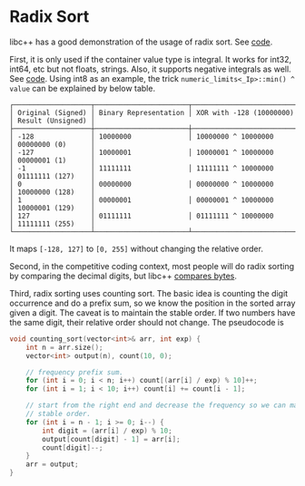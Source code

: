 # Radix Sort

libc++ has a good demonstration of the usage of radix sort. See
[code](https://github.com/llvm/llvm-project/blob/f5f5286da3a64608b5874d70b32f955267039e1c/libcxx/include/__algorithm/stable_sort.h#L256).

First, it is only used if the container value type is integral. It works for
int32, int64, etc but not floats, strings. Also, it supports negative integrals
as well. See
[code](https://github.com/llvm/llvm-project/blob/f5f5286da3a64608b5874d70b32f955267039e1c/libcxx/include/__algorithm/radix_sort.h#L298).
Using int8 as an example, the trick `numeric_limits<_Ip>::min() ^ value` can be
explained by below table.

```
┌───────────────────┬───────────────────────┬──────────────────────────┬───────────────────┐
│ Original (Signed) │ Binary Representation │ XOR with -128 (10000000) │ Result (Unsigned) │
├───────────────────┼───────────────────────┼──────────────────────────┼───────────────────┤
│ -128              │ 10000000              │ 10000000 ^ 10000000      │ 00000000 (0)      │
│ -127              │ 10000001              │ 10000001 ^ 10000000      │ 00000001 (1)      │
│ -1                │ 11111111              │ 11111111 ^ 10000000      │ 01111111 (127)    │
│ 0                 │ 00000000              │ 00000000 ^ 10000000      │ 10000000 (128)    │
│ 1                 │ 00000001              │ 00000001 ^ 10000000      │ 10000001 (129)    │
│ 127               │ 01111111              │ 01111111 ^ 10000000      │ 11111111 (255)    │
└───────────────────┴───────────────────────┴──────────────────────────┴───────────────────┘
```

It maps `[-128, 127]` to `[0, 255]` without changing the relative order.

Second, in the competitive coding context, most people will do radix sorting by
comparing the decimal digits, but libc++
[compares bytes](https://github.com/llvm/llvm-project/blob/f5f5286da3a64608b5874d70b32f955267039e1c/libcxx/include/__algorithm/radix_sort.h#L306).

Third, radix sorting uses counting sort. The basic idea is counting the digit
occurrence and do a prefix sum, so we know the position in the sorted array
given a digit. The caveat is to maintain the stable order. If two numbers have
the same digit, their relative order should not change. The pseudocode is

```cpp
void counting_sort(vector<int>& arr, int exp) {
    int n = arr.size();
    vector<int> output(n), count(10, 0);

    // frequency prefix sum.
    for (int i = 0; i < n; i++) count[(arr[i] / exp) % 10]++;
    for (int i = 1; i < 10; i++) count[i] += count[i - 1];

    // start from the right end and decrease the frequency so we can maintain
    // stable order.
    for (int i = n - 1; i >= 0; i--) {
        int digit = (arr[i] / exp) % 10;
        output[count[digit] - 1] = arr[i];
        count[digit]--;
    }
    arr = output;
}
```
